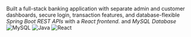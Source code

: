 Built a full-stack banking application with separate admin and customer dashboards, secure login, transaction features, and database-flexible <i>Spring Boot REST APIs</i> with a <i>React frontend.</i> and <i>MySQL Database</i>
![MySQL](https://img.shields.io/badge/MySQL-005C84?style=for-the-badge&logo=mysql&logoColor=white)
![Java](https://img.shields.io/badge/Java-ED8B00?style=for-the-badge&logo=java&logoColor=white)
![React](https://img.shields.io/badge/React-20232A?style=for-the-badge&logo=react&logoColor=61DAFB)
